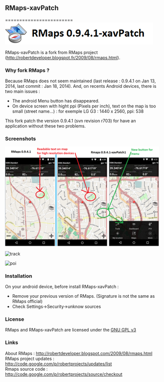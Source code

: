 ## RMaps-xavPatch
========================
![logo](images-doc/titre.png)

RMaps-xavPatch is a fork from RMaps project (http://robertdeveloper.blogspot.fr/2009/08/rmaps.html).

### Why fork RMaps ?
Because RMaps does not seem maintained (last release : 0.9.4.1 on Jan 13, 2014, last commit : Jan 18, 2014). And, on recents Android devices, there is two main issues :
 - The android Menu button has disappeared.
 - On device screen with hight ppi (Pixels per inch), text on the map is too small (street name...) : for exemple LG G3 : 1440 x 2560, ppi: 538

This fork patch the version 0.9.4.1 (svn revision r703) for have an application without these two problems.

### Screenshots

![main](images-doc/main-final.png)

![track](images-doc/track_final.png)

![poi](images-doc/poi_final.png)

### Installation
On your android device, before install RMaps-xavPatch :
  - Remove your previous version of RMaps. (Signature is not the same as RMaps official)
  - Check Settings->Security->unknow sources

### License
RMaps and RMaps-xavPatch are licensed under the [GNU GPL v3](http://www.gnu.org/licenses/gpl.html)

### Links
About RMaps : http://robertdeveloper.blogspot.com/2009/08/rmaps.html<br/>
RMaps project updates : http://code.google.com/p/robertprojects/updates/list<br/>
Rmaps source code : http://code.google.com/p/robertprojects/source/checkout<br/>
